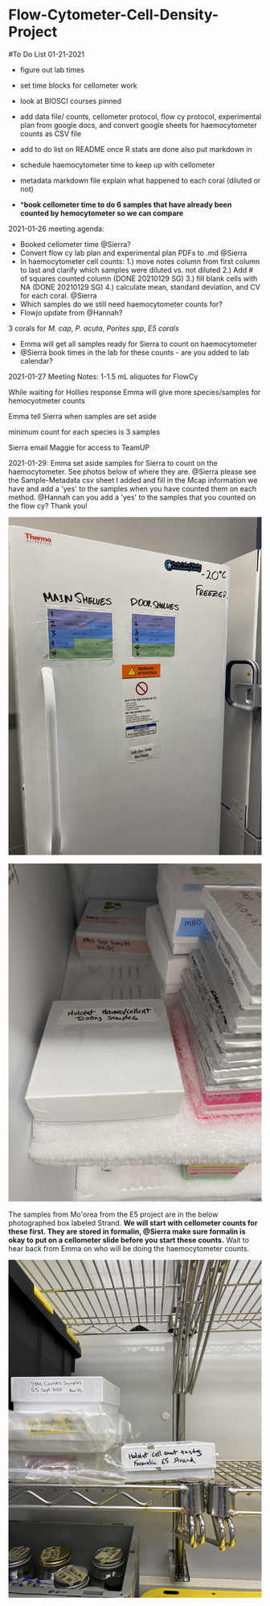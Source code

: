 # Flow-Cytometer-Cell-Density-Project

#To Do List 01-21-2021

- figure out lab times
- set time blocks for cellometer work
- look at BIOSCI courses pinned
- add data file/ counts,  cellometer protocol, flow cy protocol, experimental plan from google docs, and convert google sheets for haemocytometer counts as CSV file
- add to do list on README
once R stats are done also put markdown in
- schedule haemocytometer time to keep up with cellometer

- metadata markdown file explain what happened to each coral (diluted or not)

- *****book cellometer time to do 6 samples that have already been counted by hemocytometer so we can compare****


2021-01-26 meeting agenda:  
- Booked cellometer time @Sierra?  
- Convert flow cy lab plan and experimental plan PDFs to .md @Sierra  
- In haemocytometer cell counts: 1.) move notes column from first column to last and clarify which samples were diluted vs. not diluted 2.) Add # of squares counted column (DONE 20210129 SG) 3.) fill blank cells with NA (DONE 20210129 SG) 4.) calculate mean, standard deviation, and CV for each coral. @Sierra  
- Which samples do we still need haemocytometer counts for?  
- Flowjo update from @Hannah?

3 corals for *M. cap*, *P. acuta*, *Porites spp*, *E5 corals*  
- Emma will get all samples ready for Sierra to count on haemocytometer  
- @Sierra book times in the lab for these counts - are you added to lab calendar?

2021-01-27 Meeting Notes:
1-1.5 mL aliquotes for FlowCy

While waiting for Hollies response Emma will give more species/samples for hemocyotmeter counts

Emma tell Sierra when samples are set aside

minimum count for each species is 3 samples

Sierra email Maggie for access to TeamUP

2021-01-29: Emma set aside samples for Sierra to count on the haemocytometer. See photos below of where they are. @Sierra please see the Sample-Metadata csv sheet I added and fill in the Mcap information we have and add a 'yes' to the samples when you have counted them on each method. @Hannah can you add a 'yes' to the samples that you counted on the flow cy? Thank you!

![samples-box](https://github.com/slmgray/Flow-Cytometer-Cell-Density-Project/blob/main/Photos/IMG_3604.jpg?raw=true)

![sample-box2](https://github.com/slmgray/Flow-Cytometer-Cell-Density-Project/blob/main/Photos/IMG_3603.jpg?raw=true)

The samples from Mo'orea from the E5 project are in the below photographed box labeled Strand. **We will start with cellometer counts for these first. They are stored in formalin, @Sierra make sure formalin is okay to put on a cellometer slide before you start these counts.** Wait to hear back from Emma on who will be doing the haemocytometer counts. 

![E5-box](https://github.com/slmgray/Flow-Cytometer-Cell-Density-Project/blob/main/Photos/IMG_3605.jpg?raw=true)
